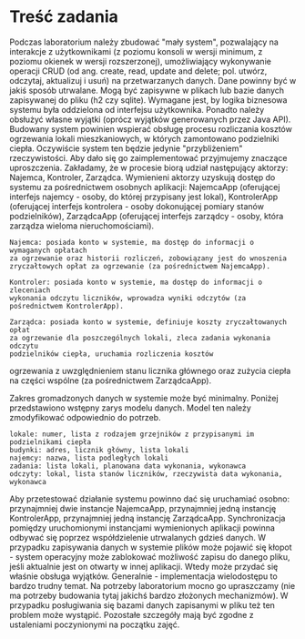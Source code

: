 # Treść zadania 
Podczas laboratorium należy zbudować "mały system", pozwalający na interakcje z użytkownikami (z poziomu konsoli w wersji minimum, z poziomu okienek w wersji rozszerzonej), umożliwiający wykonywanie operacji CRUD (od ang. create, read, update and delete; pol. utwórz, odczytaj, aktualizuj i usuń) na przetwarzanych danych. Dane powinny być w jakiś sposób utrwalane. Mogą być zapisywne w plikach lub bazie danych zapisywanej do pliku (h2 czy sqlite).
Wymagane jest, by logika biznesowa systemu była oddzielona od interfejsu użytkownika. Ponadto należy obsłużyć własne wyjątki (oprócz wyjątków generowanych przez Java API).
Budowany system powinien wspierać obsługę procesu rozliczania kosztów ogrzewania lokali mieszkaniowych, w których zamontowano podzielniki ciepła. Oczywiście system ten będzie jedynie "przybliżeniem" rzeczywistości. Aby dało się go zaimplementować przyjmujemy znaczące uproszczenia.
Zakładamy, że w procesie biorą udział następujący aktorzy: Najemca, Kontroler, Zarządca.
Wymienieni aktorzy uzyskują dostęp do systemu za pośrednictwem osobnych aplikacji: NajemcaApp (oferującej interfejs najemcy - osoby, do której przypisany jest lokal), KontrolerApp (oferującej interfejs kontrolera - osoby dokonującej pomiary stanów podzielników), ZarządcaApp (oferującej interfejs zarządcy - osoby, która zarządza wieloma nieruchomościami).

    Najemca: posiada konto w systemie, ma dostęp do informacji o wymaganych opłatach 
    za ogrzewanie oraz historii rozliczeń, zobowiązany jest do wnoszenia 
    zryczałtowych opłat za ogrzewanie (za pośrednictwem NajemcaApp).  
  
    Kontroler: posiada konto w systemie, ma dostęp do informacji o zleceniach 
    wykonania odczytu liczników, wprowadza wyniki odczytów (za pośrednictwem KontrolerApp).  
  
    Zarządca: posiada konto w systemie, definiuje koszty zryczałtowanych opłat 
    za ogrzewanie dla poszczególnych lokali, zleca zadania wykonania odczytu 
    podzielników ciepła, uruchamia rozliczenia kosztów
  ogrzewania z uwzględnieniem stanu licznika głównego oraz zużycia ciepła na części wspólne (za pośrednictwem ZarządcaApp).  


Zakres gromadzonych danych w systemie może być minimalny. Poniżej przedstawiono wstępny zarys modelu danych. Model ten należy zmodyfikować odpowiednio do potrzeb.

    lokale: numer, lista z rodzajem grzejników z przypisanymi im podzielnikami ciepła  
    budynki: adres, licznik główny, lista lokali  
    najemcy: nazwa, lista podległych lokali  
    zadania: lista lokali, planowana data wykonania, wykonawca  
    odczyty: lokal, lista stanów liczników, rzeczywista data wykonania, wykonawca  

Aby przetestować działanie systemu powinno dać się uruchamiać osobno: przynajmniej dwie instancje NajemcaApp, przynajmniej jedną instancję KontrolerApp, przynajmniej jedną instancję ZarządcaApp.
Synchronizacja pomiędzy uruchomionymi instancjami wymienionych aplikacji powinna odbywać się poprzez współdzielenie utrwalanych gdzieś danych. W przypadku zapisywania danych w systemie plików może pojawić się kłopot - system operacyjny może zablokować możliwość zapisu do danego pliku, jeśli aktualnie jest on otwarty w innej aplikacji. Wtedy może przydać się właśnie obsługa wyjątków. Generalnie - implementacja wielodostępu to bardzo trudny temat. Na potrzeby laboratorium mocno go upraszczamy (nie ma potrzeby budowania tytaj jakichś bardzo złożonych mechanizmów). W przypadku posługiwania się bazami danych zapisanymi w pliku też ten problem może wystąpić.
Pozostałe szczegóły mają być zgodne z ustaleniami poczynionymi na początku zajęć.
